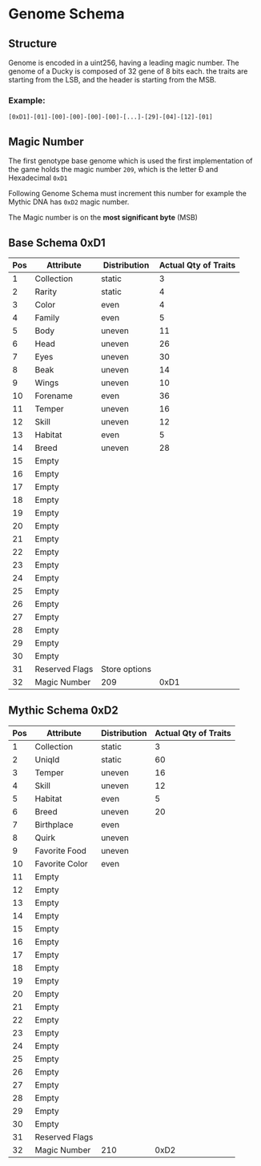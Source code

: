 # Genome Schema

## Structure

Genome is encoded in a uint256, having a leading magic number. The genome of a Ducky is composed of 32 gene of 8 bits each. the traits are starting from the LSB, and the header is starting from the MSB.

### Example:

`[0xD1]-[01]-[00]-[00]-[00]-[00]-[...]-[29]-[04]-[12]-[01]`

## Magic Number

The first genotype base genome which is used the first implementation of the game holds the magic number `209`, which is the letter &ETH; and Hexadecimal `0xD1`

Following Genome Schema must increment this number for example the Mythic DNA has `0xD2` magic number.

The Magic number is on the **most significant byte** (MSB)

## Base Schema 0xD1

| Pos  | Attribute      | Distribution  | Actual Qty of Traits |
| ---- | -------------- | ------------- | -------------------- |
| 1    | Collection     | static        | 3                    |
| 2    | Rarity         | static        | 4                    |
| 3    | Color          | even          | 4                    |
| 4    | Family         | even          | 5                    |
| 5    | Body           | uneven        | 11                   |
| 6    | Head           | uneven        | 26                   |
| 7    | Eyes           | uneven        | 30                   |
| 8    | Beak           | uneven        | 14                   |
| 9    | Wings          | uneven        | 10                   |
| 10   | Forename       | even          | 36                   |
| 11   | Temper         | uneven        | 16                   |
| 12   | Skill          | uneven        | 12                   |
| 13   | Habitat        | even          | 5                    |
| 14   | Breed          | uneven        | 28                   |
| 15   | Empty          |               |                      |
| 16   | Empty          |               |                      |
| 17   | Empty          |               |                      |
| 18   | Empty          |               |                      |
| 19   | Empty          |               |                      |
| 20   | Empty          |               |                      |
| 21   | Empty          |               |                      |
| 22   | Empty          |               |                      |
| 23   | Empty          |               |                      |
| 24   | Empty          |               |                      |
| 25   | Empty          |               |                      |
| 26   | Empty          |               |                      |
| 27   | Empty          |               |                      |
| 28   | Empty          |               |                      |
| 29   | Empty          |               |                      |
| 30   | Empty          |               |                      |
| 31   | Reserved Flags | Store options |                      |
| 32   | Magic Number   | 209           | 0xD1                 |

## Mythic Schema 0xD2

| Pos  | Attribute      | Distribution | Actual Qty of Traits |
| ---- | -------------- | ------------ | -------------------- |
| 1    | Collection     | static       | 3                    |
| 2    | UniqId         | static       | 60                   |
| 3    | Temper         | uneven       | 16                   |
| 4    | Skill          | uneven       | 12                   |
| 5    | Habitat        | even         | 5                    |
| 6    | Breed          | uneven       | 20                   |
| 7    | Birthplace     | even         |                      |
| 8    | Quirk          | uneven       |                      |
| 9    | Favorite Food  | uneven       |                      |
| 10   | Favorite Color | even         |                      |
| 11   | Empty          |              |                      |
| 12   | Empty          |              |                      |
| 13   | Empty          |              |                      |
| 14   | Empty          |              |                      |
| 15   | Empty          |              |                      |
| 16   | Empty          |              |                      |
| 17   | Empty          |              |                      |
| 18   | Empty          |              |                      |
| 19   | Empty          |              |                      |
| 20   | Empty          |              |                      |
| 21   | Empty          |              |                      |
| 22   | Empty          |              |                      |
| 23   | Empty          |              |                      |
| 24   | Empty          |              |                      |
| 25   | Empty          |              |                      |
| 26   | Empty          |              |                      |
| 27   | Empty          |              |                      |
| 28   | Empty          |              |                      |
| 29   | Empty          |              |                      |
| 30   | Empty          |              |                      |
| 31   | Reserved Flags |              |                      |
| 32   | Magic Number   | 210          | 0xD2                 |

